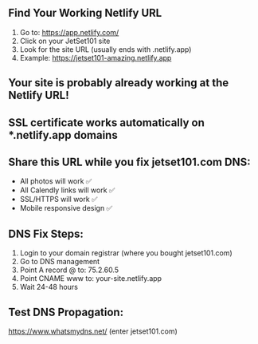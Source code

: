 ## Find Your Working Netlify URL

1. Go to: https://app.netlify.com/
2. Click on your JetSet101 site
3. Look for the site URL (usually ends with .netlify.app)
4. Example: https://jetset101-amazing.netlify.app

## Your site is probably already working at the Netlify URL!
## SSL certificate works automatically on *.netlify.app domains

## Share this URL while you fix jetset101.com DNS:
- All photos will work ✅
- All Calendly links will work ✅  
- SSL/HTTPS will work ✅
- Mobile responsive design ✅

## DNS Fix Steps:
1. Login to your domain registrar (where you bought jetset101.com)
2. Go to DNS management
3. Point A record @ to: 75.2.60.5
4. Point CNAME www to: your-site.netlify.app
5. Wait 24-48 hours

## Test DNS Propagation:
https://www.whatsmydns.net/ (enter jetset101.com)
